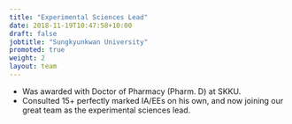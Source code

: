 ```yaml
---
title: "Experimental Sciences Lead"
date: 2018-11-19T10:47:58+10:00
draft: false
jobtitle: "Sungkyunkwan University"
promoted: true
weight: 2
layout: team
---
```


* Was awarded with Doctor of Pharmacy (Pharm. D) at SKKU.
* Consulted 15+ perfectly marked IA/EEs on his own, and now joining our great team as the experimental sciences lead.
